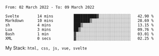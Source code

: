 <!--START_SECTION:waka-->

```text
From: 02 March 2022 - To: 09 March 2022

Svelte        14 mins         ██████████▓░░░░░░░░░░░░░░   42.90 %
Markdown      10 mins         ███████▒░░░░░░░░░░░░░░░░░   28.69 %
sh            4 mins          ███▒░░░░░░░░░░░░░░░░░░░░░   13.15 %
Lua           3 mins          ██▒░░░░░░░░░░░░░░░░░░░░░░   09.76 %
Bash          1 min           ▓░░░░░░░░░░░░░░░░░░░░░░░░   03.01 %
XML           0 secs          ▓░░░░░░░░░░░░░░░░░░░░░░░░   02.25 %
```

<!--END_SECTION:waka-->
My Stack: `html, css, js, vue, svelte`
